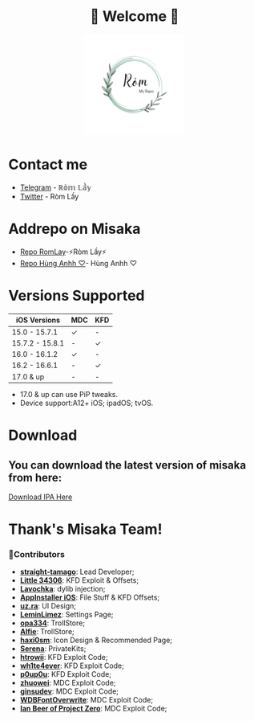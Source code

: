 <h1 align="center">🌸 Welcome 🌸</h1>
<p align="center"> 
 <img src="https://github.com/Trickbox0411/MDC-KFD/raw/main/Avt.png" alt="Avt" width="Avt" height="200"/> 
<p/>
  
# Contact me
- [Telegram](https://t.me/romlayvn) - ℝ𝕠̀𝕞 𝕃𝕒̂̀𝕪
- [Twitter](https://x.com/romlayvn?s=21) - Ròm Lầy

# Addrepo on Misaka
- [Repo RomLay](https://tinyurl.com/romlayvn)-⚡️Ròm Lầy⚡️
- [Repo Hùng Anhh ♡](https://tinyurl.com/3yccwxet)- Hùng Anhh ♡

# Versions Supported

| iOS Versions | MDC | KFD |
| - | - | - |
| 15.0 - 15.7.1 | ✓ | - |
| 15.7.2 - 15.8.1 | - | ✓ |
| 16.0 - 16.1.2 | ✓ | - |
| 16.2 - 16.6.1 | - | ✓ |
| 17.0 & up | - | - |

- 17.0 & up can use PiP tweaks.
- Device support:A12+ iOS; ipadOS; tvOS.
# Download
<h2>You can download the latest version of misaka from here:</h2>

[Download IPA Here](https://github.com/straight-tamago/misaka/releases/latest)

# Thank's Misaka Team!

<h3>🎼Contributors</h3>

- [**straight-tamago**](https://twitter.com/straight_tamago): Lead Developer;
- [**Little 34306**](https://twitter.com/Little_34306): KFD Exploit & Offsets;
- [**Lavochka**](https://twitter.com/lavochka04): dylib injection;
- [**AppInstaller iOS**](https://twitter.com/AppInstalleriOS): File Stuff & KFD Offsets;
- [**uz.ra**](https://twitter.com/ChromiumCandy): UI Design;
- [**LeminLimez**](https://twitter.com/LeminLimez): Settings Page;
- [**opa334**](https://x.com/opa334dev): TrollStore;
- [**Alfie**](https://github.com/alfiecg24): TrollStore;
- [**haxi0sm**](https://twitter.com/haxi0sm): Icon Design & Recommended Page;
- [**Serena**](https://twitter.com/CoreSerena): PrivateKits;
- [**htrowii**](https://twitter.com/htrowii): KFD Exploit Code;
- [**wh1te4ever**](https://twitter.com/wh1te4ever): KFD Exploit Code;
- [**p0up0u**](https://twitter.com/_p0up0u_): KFD Exploit Code;
- [**zhuowei**](https://twitter.com/zhuowei): MDC Exploit Code;
- [**ginsudev**](https://twitter.com/ginsudev): MDC Exploit Code;
- [**WDBFontOverwrite**](https://github.com/ginsudev/CVE-2022-46689): MDC Exploit Code;
- [**Ian Beer of Project Zero**](https://twitter.com/i41nbeer): MDC Exploit Code;